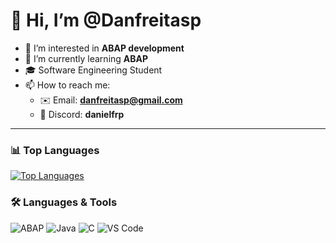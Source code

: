 # 👋 Hi, I’m @Danfreitasp  

- 👀 I’m interested in **ABAP development**  
- 🌱 I’m currently learning **ABAP**  
- 🎓 Software Engineering Student  
- 📫 How to reach me:  
  - ✉️ Email: **danfreitasp@gmail.com**  
  - 💬 Discord: **danielfrp**  

---

### 📊 Top Languages
[![Top Languages](https://github-readme-stats.vercel.app/api/top-langs/?username=Danfreitasp&layout=compact&theme=tokyonight)](https://github.com/anuraghazra/github-readme-stats)
### 🛠️ Languages & Tools
![ABAP](https://img.shields.io/badge/ABAP-0FAAFF?style=for-the-badge&logo=sap&logoColor=white)
![Java](https://img.shields.io/badge/Java-ED8B00?style=for-the-badge&logo=openjdk&logoColor=white)
![C](https://img.shields.io/badge/C-00599C?style=for-the-badge&logo=c&logoColor=white)
![VS Code](https://img.shields.io/badge/VS%20Code-0078d7?style=for-the-badge&logo=visual-studio-code&logoColor=white)
